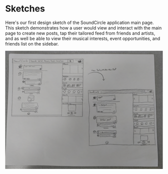 # Sketches

Here's our first design sketch of the SoundCircle application main page.
This sketch demonstrates how a user would view and interact with the main page to create new posts, tap their tailored feed from friends and artists, and as well be able to view their musical interests, event opportunities, and friends list on the sidebar.

![alt text](SoundCircle_Sketch_MVP.jpg)
